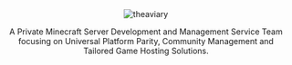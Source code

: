 <div align="center">
<img src="https://cdn.discordapp.com/attachments/1270673531373359217/1270673582464303135/theaviary-welcome.gif?ex=672f29fe&is=672dd87e&hm=fefb015375735e2c88a41fb1b74a12849ff0fa66a4843307826571247ec2233b&" alt="theaviary">
</div>
<div align="center">

A Private Minecraft Server Development and Management Service Team focusing on Universal Platform Parity, Community Management and Tailored Game Hosting Solutions.

</div>

